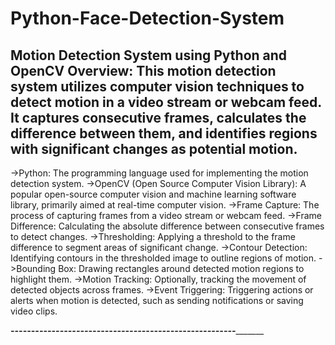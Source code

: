 # Python-Face-Detection-System


Motion Detection System using Python and OpenCV  Overview: This motion detection system utilizes computer vision techniques to detect motion in a video stream or webcam feed. It captures consecutive frames, calculates the difference between them, and identifies regions with significant changes as potential motion.
--------------------------------------------------------------------------------------------------------------------------------------------------------------------------------------------------------------
->Python: The programming language used for implementing the motion detection system.
->OpenCV (Open Source Computer Vision Library): A popular open-source computer vision and machine learning software library, primarily aimed at real-time computer vision.
->Frame Capture: The process of capturing frames from a video stream or webcam feed.
->Frame Difference: Calculating the absolute difference between consecutive frames to detect changes.
->Thresholding: Applying a threshold to the frame difference to segment areas of significant change.
->Contour Detection: Identifying contours in the thresholded image to outline regions of motion.
->Bounding Box: Drawing rectangles around detected motion regions to highlight them.
->Motion Tracking: Optionally, tracking the movement of detected objects across frames.
->Event Triggering: Triggering actions or alerts when motion is detected, such as sending notifications or saving video clips.

_________________________________________________________________________-------------------------------------------------------________________________________________________________________________________
